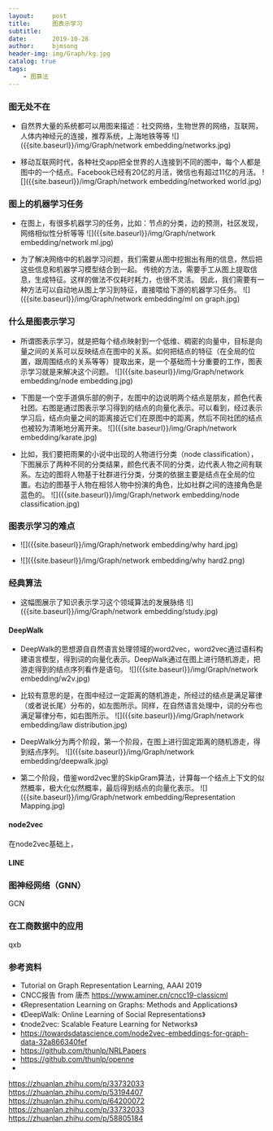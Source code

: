 ```yaml
---
layout:     post
title:      图表示学习
subtitle:   
date:       2019-10-28
author:     bjmsong
header-img: img/Graph/kg.jpg
catalog: true
tags:
    - 图算法
---
```

>

### 图无处不在
<ul> 
<li markdown="1"> 
自然界大量的系统都可以用图来描述：社交网络，生物世界的网络，互联网，人体内神经元的连接，推荐系统，上海地铁等等
![]({{site.baseurl}}/img/Graph/network embedding/networks.jpg) 
</li> 
</ul> 

<ul> 
<li markdown="1"> 
移动互联网时代，各种社交app把全世界的人连接到不同的图中，每个人都是图中的一个结点。Facebook已经有20亿的月活，微信也有超过11亿的月活。    
![]({{site.baseurl}}/img/Graph/network embedding/networked world.jpg) 
</li> 
</ul> 

### 图上的机器学习任务
<ul> 
<li markdown="1"> 
在图上，有很多机器学习的任务，比如：节点的分类，边的预测，社区发现，网络相似性分析等等
![]({{site.baseurl}}/img/Graph/network embedding/network ml.jpg) 
</li> 
</ul> 


<ul> 
<li markdown="1"> 
为了解决网络中的机器学习问题，我们需要从图中挖掘出有用的信息，然后把这些信息和机器学习模型结合到一起。
传统的方法，需要手工从图上提取信息，生成特征。这样的做法不仅耗时耗力，也很不灵活。
因此，我们需要有一种方法可以自动地从图上学习到特征，直接喂给下游的机器学习任务。
![]({{site.baseurl}}/img/Graph/network embedding/ml on graph.jpg) 
</li> 
</ul> 

### 什么是图表示学习
<ul> 
<li markdown="1"> 
所谓图表示学习，就是把每个结点映射到一个低维、稠密的向量中，目标是向量之间的关系可以反映结点在图中的关系。如何把结点的特征（在全局的位置，跟周围结点的关系等等）提取出来，是一个基础而十分重要的工作，图表示学习就是来解决这个问题。
![]({{site.baseurl}}/img/Graph/network embedding/node embedding.jpg) 
</li> 
</ul> 

<ul> 
<li markdown="1"> 
下图是一个空手道俱乐部的例子，左图中的边说明两个结点是朋友，颜色代表社团。右图是通过图表示学习得到的结点的向量化表示。可以看到，经过表示学习后，结点向量之间的距离接近它们在原图中的距离，然后不同社团的结点也被较为清晰地分离开来。
![]({{site.baseurl}}/img/Graph/network embedding/karate.jpg) 
</li> 
</ul>


<ul> 
<li markdown="1">
比如，我们要把雨果的小说中出现的人物进行分类（node classification），下图展示了两种不同的分类结果，颜色代表不同的分类，边代表人物之间有联系。左边的图将人物基于社群进行分类，分类的依据主要是结点在全局的位置。右边的图基于人物在相邻人物中扮演的角色，比如社群之间的连接角色是蓝色的。
![]({{site.baseurl}}/img/Graph/network embedding/node classification.jpg) 
</li> 
</ul>

### 图表示学习的难点
<ul> 
<li markdown="1">
![]({{site.baseurl}}/img/Graph/network embedding/why hard.jpg) 
</li> 
</ul>


<ul> 
<li markdown="1">
![]({{site.baseurl}}/img/Graph/network embedding/why hard2.png) 
</li> 
</ul>



### 经典算法
<ul> 
<li markdown="1"> 
这幅图展示了知识表示学习这个领域算法的发展脉络
![]({{site.baseurl}}/img/Graph/network embedding/study.jpg) 
</li> 
</ul> 

#### DeepWalk
<ul> 
<li markdown="1"> 
DeepWalk的思想源自自然语言处理领域的word2vec，word2vec通过语料构建语言模型，得到词的向量化表示。DeepWalk通过在图上进行随机游走，把游走得到的结点序列看作是语句。
![]({{site.baseurl}}/img/Graph/network embedding/w2v.jpg) 
</li> 
</ul> 


<ul> 
<li markdown="1"> 
比较有意思的是，在图中经过一定距离的随机游走，所经过的结点是满足幂律（或者说长尾）分布的，如左图所示。同样，在自然语言处理中，词的分布也满足幂律分布，如右图所示。
![]({{site.baseurl}}/img/Graph/network embedding/law distribution.jpg) 
</li> 
</ul> 


<ul> 
<li markdown="1"> 
DeepWalk分为两个阶段，第一个阶段，在图上进行固定距离的随机游走，得到结点序列。
![]({{site.baseurl}}/img/Graph/network embedding/deepwalk.jpg) 
</li> 
</ul> 

<ul> 
<li markdown="1"> 
第二个阶段，借鉴word2vec里的SkipGram算法，计算每一个结点上下文的似然概率，极大化似然概率，最后得到结点的向量化表示。
![]({{site.baseurl}}/img/Graph/network embedding/Representation Mapping.jpg) 
</li> 
</ul> 


#### node2vec
在node2vec基础上，


#### LINE



### 图神经网络（GNN）
GCN


### 在工商数据中的应用
qxb

### 参考资料
- Tutorial on Graph Representation Learning, AAAI 2019
- CNCC报告 from 唐杰 
https://www.aminer.cn/cncc19-classicml
- 《Representation Learning on Graphs: Methods and Applications》
- 《DeepWalk: Online Learning of Social Representations》
- 《node2vec: Scalable Feature Learning for Networks》
- https://towardsdatascience.com/node2vec-embeddings-for-graph-data-32a866340fef
- https://github.com/thunlp/NRLPapers
- https://github.com/thunlp/openne
- 
https://zhuanlan.zhihu.com/p/33732033
https://zhuanlan.zhihu.com/p/53194407
https://zhuanlan.zhihu.com/p/64200072
https://zhuanlan.zhihu.com/p/33732033
https://zhuanlan.zhihu.com/p/58805184



